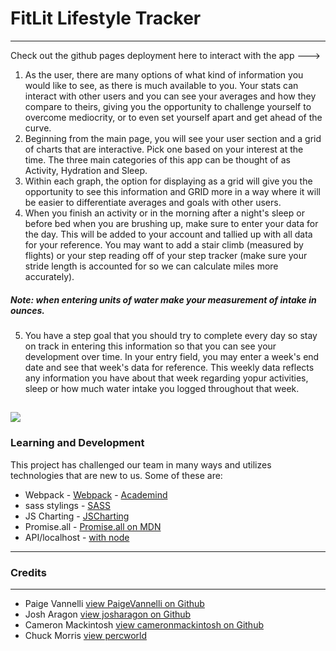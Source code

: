 # FitLit Lifestyle Tracker 
---
Check out the github pages deployment here to interact with the app ---> 

1. As the user, there are many options of what kind of information you would like to see, as there is much available to you. Your stats can interact with other users and you can see your averages and how they compare to theirs, giving you the opportunity to challenge yourself to overcome mediocrity, or to even set yourself apart and get ahead of the curve.
2. Beginning from the main page, you will see your user section and a grid of charts that are interactive.  Pick one based on your interest at the time.  The three main categories of this app can be thought of as Activity, Hydration and Sleep.
3. Within each graph, the option for displaying as a grid will give you the opportunity to see this information and GRID more in a way where it will be easier to differentiate averages and goals with other users.
4. When you finish an activity or in the morning after a night's sleep or before bed when you are brushing up, make sure to enter your data for the day.  This will be added to your account and tallied up with all data for your reference.  You may want to add a stair climb (measured by flights) or your step reading off of your step tracker (make sure your stride length is accounted for so we can calculate miles more accurately). 
##### Note: when entering units of water make your measurement of intake in ounces.
5. You have a step goal that you should try to complete every day so stay on track in entering this information so that you can see your development over time.  In your entry field, you may enter a week's end date and see that week's data for reference. This weekly data reflects any information you have about that week regarding yopur activities, sleep or how much water intake you logged throughout that week.

![](.gif)
---
### Learning and Development
This project has challenged our team in many ways and utilizes technologies that are new to us.  Some of these are:
*  Webpack - [Webpack](https://webpack.js.org/) - [Academind](https://www.youtube.com/watch?v=HNRt0lODCQM)
*  sass stylings - [SASS](https://sass-lang.com/)
*  JS Charting - [JSCharting](https://jscharting.com/)
*  Promise.all - [Promise.all on MDN](https://developer.mozilla.org/en-US/docs/Web/JavaScript/Reference/Global_Objects/Promise/all)
* API/localhost - [with node](https://medium.com/chaya-thilakumara/how-to-create-a-local-api-server-rest-api-for-testing-945bbb2d31b7)


---
### Credits
---
* Paige Vannelli [view PaigeVannelli on Github](github.com/PaigeVannelli)
* Josh Aragon [view josharagon on Github](github.com/josharagon)
* Cameron Mackintosh [view cameronmackintosh on Github](github.com/cbmackintosh)
* Chuck Morris [view percworld](github.com/percworld)
